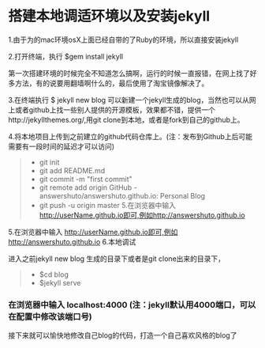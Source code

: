 # 搭建本地调适环境以及安装jekyll

1.由于为的mac环境osX上面已经自带的了Ruby的环境，所以直接安装jekyll

2.打开终端，执行 $gem install jekyll

第一次搭建环境的时候完全不知道怎么搞啊，运行的时候一直报错，在网上找了好多方法，有的说要用翻墙啊什么的，最后使用了淘宝镜像解决了。

3.在终端执行 $ jekyll new blog 可以新建一个jekyll生成的blog，当然也可以从网上或者github上找一些别人提供的开源模板，效果都不错，提供一个http://jekyllthemes.org/,用git clone到本地，或者是fork到自己的github上。

4.将本地项目上传到之前建立的github代码仓库上。(注：发布到Github上后可能需要有一段时间的延迟才可以访问)

> * git init
> * git add README.md
> * git commit -m "first commit"
> * git remote add origin GitHub - answershuto/answershuto.github.io: Personal Blog
> * git push -u origin master
5.在浏览器中输入 http://userName.github.io即可,例如http://answershuto.github.io

5.在浏览器中输入 http://userName.github.io即可,例如http://answershuto.github.io
6.本地调试

进入之前jekyll new blog 生成的目录下或者是git clone出来的目录下，

> * $cd blog
> * $jekyll serve
### 在浏览器中输入 localhost:4000    (注：jekyll默认用4000端口，可以在配置中修改该端口号)

接下来就可以愉快地修改自己blog的代码，打造一个自己喜欢风格的blog了